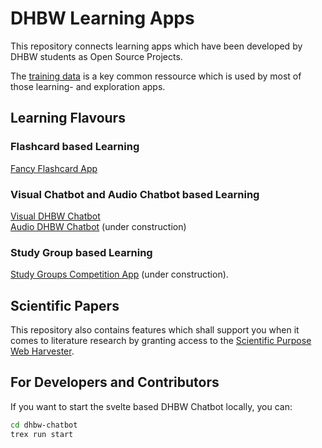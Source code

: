 # DHBW Learning Apps
This repository connects learning apps which have been developed by DHBW students as Open Source Projects.  

The [training data](https://github.com/michael-spengler/DHBW-Learning-Apps/blob/main/training-data.md) is a key common ressource which is used by most of those learning- and exploration apps. 

## Learning Flavours

### Flashcard based Learning
[Fancy Flashcard App](https://github.com/fancy-flashcard/ffc#readme)

### Visual Chatbot and Audio Chatbot based Learning
[Visual DHBW Chatbot](https://michael-spengler.github.io/DHBW-Learning-Apps/)  
[Audio DHBW Chatbot](https://michael-spengler.github.io/DHBW-Learning-Apps/) (under construction)

### Study Group based Learning
[Study Groups Competition App]() (under construction).


## Scientific Papers
This repository also contains features which shall support you when it comes to literature research by granting access to the [Scientific Purpose Web Harvester](https://github.com/SimonScapan/scientific-purpose-harvester).


## For Developers and Contributors
If you want to start the svelte based DHBW Chatbot locally, you can:
```sh 
cd dhbw-chatbot
trex run start
```



